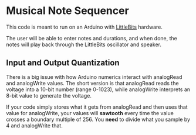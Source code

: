 # Musical Note Sequencer

This code is meant to run on an Arduino with [LittleBits](http://littlebits.cc "LittleBits homepage") hardware. 

The user will be able to enter notes and durations, and when done, the notes will play back through the LittleBits oscillator and speaker. 

## Input and Output Quantization

There is a big issue with how Arduino numerics interact with analogRead and analogWrite values. The short version is that analogRead reads the voltage into a 10-bit number (range 0-1023), while analogWrite interprets an 8-bit value to generate the voltage. 

If your code simply stores what it gets from analogRead and then uses that value for analogWrite, your values will **sawtooth** every time the value crosses a boundary multiple of 256. You **need** to divide what you sample by 4 and analogWrite that. 
